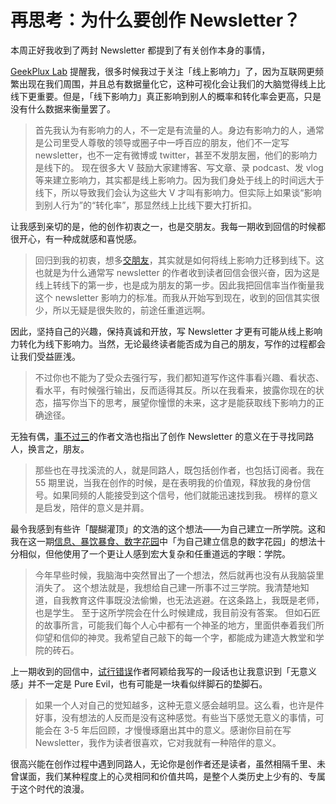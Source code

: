 # 再思考：为什么要创作 Newsletter？


本周正好我收到了两封 Newsletter 都提到了有关创作本身的事情，

[GeekPlux Lab](https://geekplux.zhubai.love/) 提醒我，很多时候我过于关注「线上影响力」了，因为互联网更频繁出现在我们周围，并且总有数据量化它，这种可视化会让我们的大脑觉得线上比线下更重要。但是，「线下影响力」真正影响到别人的概率和转化率会更高，只是没有什么数据来衡量罢了。

> 首先我认为有影响力的人，不一定是有流量的人。身边有影响力的人，通常是公司里受人尊敬的领导或圈子中一呼百应的朋友，他们不一定写 newsletter，也不一定有微博或 twitter，甚至不发朋友圈，他们的影响力是线下的。
现在很多大 V 鼓励大家建博客、写文章、录 podcast、发 vlog 等来建立影响力，其实都是线上影响力。因为我们身处于线上的时间远大于线下，所以导致我们会认为这些大 V 才叫有影响力。但实际上如果谈“影响到别人行为”的“转化率”，那显然线上比线下要大打折扣。
> 

让我感到亲切的是，他的创作初衷之一，也是交朋友。我每一期收到回信的时候都很开心，有一种成就感和喜悦感。

> 回归到我的初衷，想多[交朋友](https://link.zhubai.love/api/link?url=https%3A%2F%2Fgeekplux.com%2Fposts%2Ffriendship&post_id=2123422801238532096&subscriber_id=2108833253368524800&token=ba1b02874101e08d48288f420a58bc5a&timestamp=1649238023059&signature=1edea2b2b802997c086518ccfe274b340b715656337edef4d8d75eb960c919ca)，其实就是如何将线上影响力迁移到线下。这也就是为什么通常写 newsletter 的作者收到读者回信会很兴奋，因为这是线上转线下的第一步，也是成为朋友的第一步。因此我把回信率当作衡量我这个 newsletter 影响力的标准。而我从开始写到现在，收到的回信其实很少，所以无疑是很失败的，前途任重道远啊。
> 

因此，坚持自己的兴趣，保持真诚和开放，写 Newsletter 才更有可能从线上影响力转化为线下影响力。当然，无论最终读者能否成为自己的朋友，写作的过程都会让我们受益匪浅。

> 不过你也不能为了受众去强行写，我们都知道写作这件事看兴趣、看状态、看水平，有时候强行输出，反而适得其反。所以在我看来，披露你现在的状态，描写你当下的思考，展望你憧憬的未来，这才是能获取线下影响力的正确途径。
> 

无独有偶，[事不过三](https://via.zhubai.love/)的作者文浩也指出了创作 Newsletter 的意义在于寻找同路人，换言之，朋友。

> 那些也在寻找溪流的人，就是同路人，既包括创作者，也包括订阅者。我在 55 期里说，当我在创作的时候，是在表明我的价值观，释放我的身份信号。如果同频的人能接受到这个信号，他们就能迅速找到我。
榜样的意义是启发，陪伴的意义是并肩。
> 

最令我感到有些许「醍醐灌顶」的文浩的这个想法——为自己建立一所学院。这和我在这一期[信息、暴饮暴食、数字花园](https://deskside.zhubai.love/posts/2119319416083763200)中「为自己建立信息的数字花园」的想法十分相似，但他使用了一个更让人感到宏大复杂和任重道远的字眼：学院。

> 今年早些时候，我脑海中突然冒出了一个想法，然后就再也没有从我脑袋里消失了。
这个想法就是，我想给自己建一所事不过三学院。我清楚地知道，自我教育这件事既没法偷懒，也无法逃避。在这条路上，我既是老师，也是学生。
至于这所学院会在什么时候建成，我目前没有答案。
但如石匠的故事所言，可能我们每个人心中都有一个神圣的地方，里面供奉着我们所仰望和信仰的神灵。我希望自己敲下的每一个字，都能成为建造大教堂和学院的砖石。
> 

上一期收到的回信中，[试行错误](https://shixingcuowu.zhubai.love/)作者阿颖给我写的一段话也让我意识到「无意义感」并不一定是 Pure Evil，也有可能是一块看似绊脚石的垫脚石。

> 如果一个人对自己的觉知越多，这种无意义感会越明显。这么看，也许是件好事，没有想法的人反而是没有这种感觉。有些当下感觉无意义的事情，可能会在 3-5 年后回顾，才慢慢琢磨出其中的意义。感谢你目前在写 Newsletter，我作为读者很喜欢，它对我就有一种陪伴的意义。
> 

很高兴能在创作过程中遇到同路人，无论你是创作者还是读者，虽然相隔千里、未曾谋面，我们某种程度上的心灵相同和价值共鸣，是整个人类历史上少有的、专属于这个时代的浪漫。